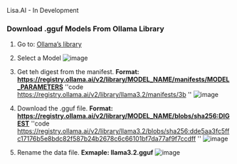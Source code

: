 Lisa.AI - In Development


### Download .gguf Models From Ollama Library
1. Go to:  [Ollama’s library](https://ollama.com/library)
2. Select a Model
   ![image](https://github.com/user-attachments/assets/847724aa-bf38-4974-baae-32b10f930e55)
4. Get teh digest from the manifest. <strong>Format: https://registry.ollama.ai/v2/library/MODEL_NAME/manifests/MODEL_PARAMETERS</strong>
   ''code
   https://registry.ollama.ai/v2/library/llama3.2/manifests/3b
   ''
   ![image](https://github.com/user-attachments/assets/abfdc97b-79b9-4bd8-a93f-032a92380126)

6. Download the .gguf file. <strong>Format: https://registry.ollama.ai/v2/library/MODEL_NAME/blobs/sha256:DIGEST</strong>
   ''code
   https://registry.ollama.ai/v2/library/llama3.2/blobs/sha256:dde5aa3fc5ffc17176b5e8bdc82f587b24b2678c6c66101bf7da77af9f7ccdff
   ''
   ![image](https://github.com/user-attachments/assets/574b96c8-9521-4386-a894-976291c40b75)

8. Rename the data file. <strong>Exmaple: llama3.2.gguf</strong>
   ![image](https://github.com/user-attachments/assets/e1453c76-bda4-43da-82f7-ad674608f40f)
